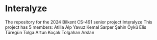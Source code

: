 # Interalyze
The repository for the 2024 Bilkent CS-491 senior project Interalyze
This project has 5 members:
Atilla Alp Yavuz
Kemal Sarper Şahin
Öykü Elis Türegün
Tolga Artun Koçak
Tolgahan Arslan

